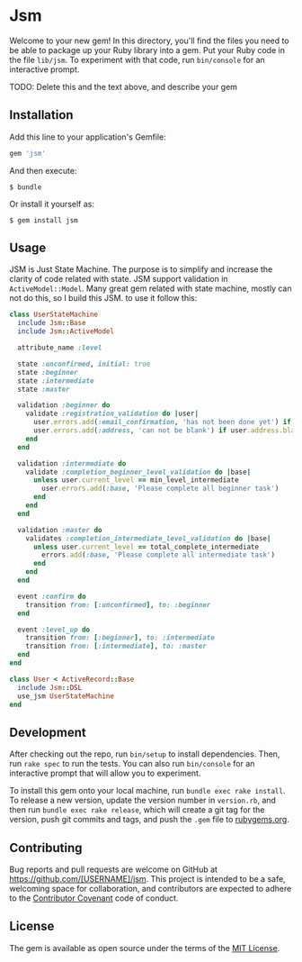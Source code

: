 # Jsm

Welcome to your new gem! In this directory, you'll find the files you need to be able to package up your Ruby library into a gem. Put your Ruby code in the file `lib/jsm`. To experiment with that code, run `bin/console` for an interactive prompt.

TODO: Delete this and the text above, and describe your gem

## Installation

Add this line to your application's Gemfile:

```ruby
gem 'jsm'
```

And then execute:

    $ bundle

Or install it yourself as:

    $ gem install jsm

## Usage

JSM is Just State Machine. The purpose is to simplify and increase the clarity of code related with state. JSM support validation in `ActiveModel::Model`. Many great gem related with state machine, mostly can not do this, so I build this JSM. to use it follow this:

```ruby
class UserStateMachine
  include Jsm::Base
  include Jsm::ActiveModel

  attribute_name :level

  state :unconfirmed, initial: true
  state :beginner
  state :intermediate
  state :master

  validation :beginner do
    validate :registration_validation do |user|
      user.errors.add(:email_confirmation, 'has not been done yet') if user.confirmation.blank?
      user.errors.add(:address, 'can not be blank') if user.address.blank?
    end
  end

  validation :intermediate do
    validate :completion_beginner_level_validation do |base|
      unless user.current_level == min_level_intermediate
        user.errors.add(:base, 'Please complete all beginner task')
      end
    end
  end

  validation :master do
    validates :completion_intermediate_level_validation do |base|
      unless user.current_level == total_complete_intermediate
        errors.add(:base, 'Please complete all intermediate task')
      end
    end
  end

  event :confirm do
    transition from: [:unconfirmed], to: :beginner
  end

  event :level_up do
    transition from: [:beginner], to: :intermediate
    transition from: [:intermediate], to: :master
  end
end

class User < ActiveRecord::Base
  include Jsm::DSL
  use_jsm UserStateMachine
end
```

## Development

After checking out the repo, run `bin/setup` to install dependencies. Then, run `rake spec` to run the tests. You can also run `bin/console` for an interactive prompt that will allow you to experiment.

To install this gem onto your local machine, run `bundle exec rake install`. To release a new version, update the version number in `version.rb`, and then run `bundle exec rake release`, which will create a git tag for the version, push git commits and tags, and push the `.gem` file to [rubygems.org](https://rubygems.org).

## Contributing

Bug reports and pull requests are welcome on GitHub at https://github.com/[USERNAME]/jsm. This project is intended to be a safe, welcoming space for collaboration, and contributors are expected to adhere to the [Contributor Covenant](contributor-covenant.org) code of conduct.


## License

The gem is available as open source under the terms of the [MIT License](http://opensource.org/licenses/MIT).
